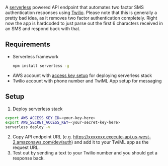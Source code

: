 A [serverless](https://serverless.com/) powered API endpoint that automates two factor SMS authentication responses using [Twilio](https://www.twilio.com). Please note that this is generally a pretty bad idea, as it removes two factor authentication completely. Right now the app is hardcoded to just parse out the first 6 characters received in an SMS and respond back with that.

## Requirements
* Serverless framework
  ```sh
  npm install serverless -g
  ```
* AWS account with [access key setup](https://serverless.com/framework/docs/providers/aws/guide/credentials/) for deploying serverless stack
* Twilio account with phone number and TwiML App setup for messaging

## Setup
1. Deploy serverless stack
  ```sh
  export AWS_ACCESS_KEY_ID=<your-key-here>
  export AWS_SECRET_ACCESS_KEY=<your-secret-key-here>
  serverless deploy -v
  ```
2. Copy API endpoint URL (e.g. https://xxxxxxx.execute-api.us-west-2.amazonaws.com/dev/auth) and add it to your TwiML app as the request URL.
3. Test out by sending a text to your Twilio number and you should get a response back.
